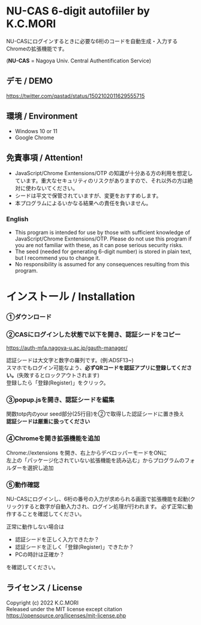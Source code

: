 # NU-CAS 6-digit autofiiler by K.C.MORI

NU-CASにログインするときに必要な6桁のコードを自動生成・入力するChromeの拡張機能です。

(**NU-CAS** = Nagoya Univ. Central Authentification Service)


## デモ / DEMO
https://twitter.com/qastad/status/1502102011629555715

## 環境 / Environment
- Windows 10 or 11
- Google Chrome

## 免責事項 / Attention!
- JavaScript/Chrome Exntensions/OTP の知識が十分ある方の利用を想定しています。重大なセキュリティのリスクがありますので、それ以外の方は絶対に使わないてください。
- シードは平文で保管されていますが、変更をおすすめします。
- 本プログラムによるいかなる結果への責任を負いません。

### English

- This program is intended for use by those with sufficient knowledge of JavaScript/Chrome Exntensions/OTP. Please do not use this program if you are not familiar with these, as it can pose serious security risks.
- The seed (needed for generating 6-digit number) is stored in plain text, but I recommend you to change it.
- No responsibility is assumed for any consequences resulting from this program.

# インストール / Installation
### ①ダウンロード
### ②CASにログインした状態で以下を開き、認証シードをコピー
https://auth-mfa.nagoya-u.ac.jp/gauth-manager/ 

認証シードは大文字と数字の羅列です。(例:ADSF13~)  
スマホでもログイン可能なよう、**必ずQRコードを認証アプリに登録してください。**(失敗するとロックアウトされます)  
登録したら「登録(Register)」をクリック。

### ③popup.jsを開き、認証シードを編集
関数totp内のyour seed部分(25行目)を②で取得した認証シードに置き換え  
**認証シードは厳重に扱ってください**

### ④Chromeを開き拡張機能を追加
Chrome://extensions を開き、右上からデベロッパーモードをONに  
左上の「パッケージ化されていない拡張機能を読み込む」からプログラムのフォルダーを選択し追加

### ⑤動作確認
NU-CASにログインし、6桁の番号の入力が求められる画面で拡張機能を起動(クリック)すると数字が自動入力され、ログイン処理が行われます。
必ず正常に動作することを確認してください。  

正常に動作しない場合は
- 認証シードを正しく入力できたか？
- 認証シードを正しく「登録(Register)」できたか？
- PCの時計は正確か？

を確認してください。

## ライセンス / License
Copyright (c) 2022 K.C.MORI  
Released under the MIT license
except citation  
https://opensource.org/licenses/mit-license.php
